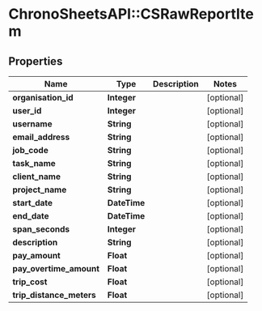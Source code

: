 # ChronoSheetsAPI::CSRawReportItem

## Properties
Name | Type | Description | Notes
------------ | ------------- | ------------- | -------------
**organisation_id** | **Integer** |  | [optional] 
**user_id** | **Integer** |  | [optional] 
**username** | **String** |  | [optional] 
**email_address** | **String** |  | [optional] 
**job_code** | **String** |  | [optional] 
**task_name** | **String** |  | [optional] 
**client_name** | **String** |  | [optional] 
**project_name** | **String** |  | [optional] 
**start_date** | **DateTime** |  | [optional] 
**end_date** | **DateTime** |  | [optional] 
**span_seconds** | **Integer** |  | [optional] 
**description** | **String** |  | [optional] 
**pay_amount** | **Float** |  | [optional] 
**pay_overtime_amount** | **Float** |  | [optional] 
**trip_cost** | **Float** |  | [optional] 
**trip_distance_meters** | **Float** |  | [optional] 


